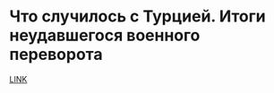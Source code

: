 # Что случилось с Турцией. Итоги неудавшегося военного переворота



[LINK](https://varlamov.ru/1838060.html)